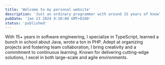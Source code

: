 ```yaml
---
title: 'Welcome to my personal website'
description: 'Just an ordinary programmer with around 15 years of knowledge and experience'
pubDate: 'Jan 23 2024 9:30:00 GMT+0100'
status: 'published'
---
```


With 15+ years in software engineering, I specialize in TypeScript, learned a bunch in school about Java, wrote a ton in PHP. Adept at organizing projects and fostering team collaboration, I bring creativity and a commitment to continuous learning. Known for delivering cutting-edge solutions, I excel in both large-scale and agile environments.

